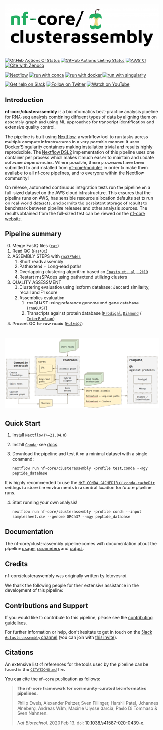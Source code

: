 # ![nf-core/clusterassembly](docs/images/nf-core-clusterassembly_logo.png)

[![GitHub Actions CI Status](https://github.com/nf-core/clusterassembly/workflows/nf-core%20CI/badge.svg)](https://github.com/nf-core/clusterassembly/actions?query=workflow%3A%22nf-core+CI%22)
[![GitHub Actions Linting Status](https://github.com/nf-core/clusterassembly/workflows/nf-core%20linting/badge.svg)](https://github.com/nf-core/clusterassembly/actions?query=workflow%3A%22nf-core+linting%22)
[![AWS CI](https://img.shields.io/badge/CI%20tests-full%20size-FF9900?labelColor=000000&logo=Amazon%20AWS)](https://nf-co.re/clusterassembly/results)
[![Cite with Zenodo](http://img.shields.io/badge/DOI-10.5281/zenodo.XXXXXXX-1073c8?labelColor=000000)](https://doi.org/10.5281/zenodo.XXXXXXX)

[![Nextflow](https://img.shields.io/badge/nextflow%20DSL2-%E2%89%A521.04.0-23aa62.svg?labelColor=000000)](https://www.nextflow.io/)
[![run with conda](http://img.shields.io/badge/run%20with-conda-3EB049?labelColor=000000&logo=anaconda)](https://docs.conda.io/en/latest/)
[![run with docker](https://img.shields.io/badge/run%20with-docker-0db7ed?labelColor=000000&logo=docker)](https://www.docker.com/)
[![run with singularity](https://img.shields.io/badge/run%20with-singularity-1d355c.svg?labelColor=000000)](https://sylabs.io/docs/)

[![Get help on Slack](http://img.shields.io/badge/slack-nf--core%20%23clusterassembly-4A154B?labelColor=000000&logo=slack)](https://nfcore.slack.com/channels/clusterassembly)
[![Follow on Twitter](http://img.shields.io/badge/twitter-%40nf__core-1DA1F2?labelColor=000000&logo=twitter)](https://twitter.com/nf_core)
[![Watch on YouTube](http://img.shields.io/badge/youtube-nf--core-FF0000?labelColor=000000&logo=youtube)](https://www.youtube.com/c/nf-core)

## Introduction

<!-- TODO nf-core: Write a 1-2 sentence summary of what data the pipeline is for and what it does -->
**nf-core/clusterassembly** is a bioinformatics best-practice analysis pipeline for RNA-seq analysis combining different types of data by aligning them on assembly graph and using ML approaches for transcript identification and extensive quality control.

The pipeline is built using [Nextflow](https://www.nextflow.io), a workflow tool to run tasks across multiple compute infrastructures in a very portable manner. It uses Docker/Singularity containers making installation trivial and results highly reproducible. The [Nextflow DSL2](https://www.nextflow.io/docs/latest/dsl2.html) implementation of this pipeline uses one container per process which makes it much easier to maintain and update software dependencies. Where possible, these processes have been submitted to and installed from [nf-core/modules](https://github.com/nf-core/modules) in order to make them available to all nf-core pipelines, and to everyone within the Nextflow community!

<!-- TODO nf-core: Add full-sized test dataset and amend the paragraph below if applicable -->
On release, automated continuous integration tests run the pipeline on a full-sized dataset on the AWS cloud infrastructure. This ensures that the pipeline runs on AWS, has sensible resource allocation defaults set to run on real-world datasets, and permits the persistent storage of results to benchmark between pipeline releases and other analysis sources. The results obtained from the full-sized test can be viewed on the [nf-core website](https://nf-co.re/clusterassembly/results).

## Pipeline summary

<!-- TODO nf-core: Fill in short bullet-pointed list of the default steps in the pipeline -->

0. Merge FastQ files ([`cat`](http://www.linfo.org/cat.html))
1. Read QC ([`FastQC`](https://www.bioinformatics.babraham.ac.uk/projects/fastqc/))
2. ASSEMBLY STEPS with [`rnaSPAdes`](https://github.com/ablab/spades)
    1. Short reads assembly
   2. Pathextend + Long-read paths
   3. Overlapping clustering algorithm based on [`Epasto et. al, 2019`](https://github.com/google-research/google-research/tree/master/graph_embedding/persona)
   4. Restart rnaSPAdes using pathextend utilizing clusters
3. QUALITY ASSESSMENT
    1. Clustering evaluation using isoform database: Jaccard similarity, recall and F1 score
   2. Assemblies evaluation
      1. rnaQUAST using reference genome and gene database ([`rnaQUAST`](https://github.com/ablab/rnaquast))
      2. Transcripts against protein database ([`Prodigal`](https://github.com/hyattpd/Prodigal), [`Diamond`](https://github.com/bbuchfink/diamond) / [`InterProScan`](https://www.ebi.ac.uk/interpro/search/sequence/))
4. Present QC for raw reads ([`MultiQC`](http://multiqc.info/))

# ![nf-core/clusterassembly](docs/images/clusterassembly_pipeline.png)

## Quick Start

1. Install [`Nextflow`](https://www.nextflow.io/docs/latest/getstarted.html#installation) (`>=21.04.0`)

2. Install [`Conda`](https://conda.io/miniconda.html); see [docs](https://nf-co.re/usage/configuration#basic-configuration-profiles).

3. Download the pipeline and test it on a minimal dataset with a single command:

    ```console
    nextflow run nf-core/clusterassembly -profile test,conda --mgy peptide_database
    ```

It is highly recommended to use the [`NXF_CONDA_CACHEDIR` or `conda.cacheDir`](https://www.nextflow.io/docs/latest/conda.html) settings to store the environments in a central location for future pipeline runs.

4. Start running your own analysis!

    <!-- TODO nf-core: Update the example "typical command" below used to run the pipeline -->

    ```console
    nextflow run nf-core/clusterassembly -profile conda --input samplesheet.csv --genome GRCh37 --mgy peptide_database
    ```

## Documentation

The nf-core/clusterassembly pipeline comes with documentation about the pipeline [usage](https://nf-co.re/clusterassembly/usage), [parameters](https://nf-co.re/clusterassembly/parameters) and [output](https://nf-co.re/clusterassembly/output).

## Credits

nf-core/clusterassembly was originally written by letovesnoi.

We thank the following people for their extensive assistance in the development of this pipeline:

<!-- TODO nf-core: If applicable, make list of people who have also contributed -->

## Contributions and Support

If you would like to contribute to this pipeline, please see the [contributing guidelines](.github/CONTRIBUTING.md).

For further information or help, don't hesitate to get in touch on the [Slack `#clusterassembly` channel](https://nfcore.slack.com/channels/clusterassembly) (you can join with [this invite](https://nf-co.re/join/slack)).

## Citations

<!-- TODO nf-core: Add citation for pipeline after first release. Uncomment lines below and update Zenodo doi and badge at the top of this file. -->
<!-- If you use  nf-core/clusterassembly for your analysis, please cite it using the following doi: [10.5281/zenodo.XXXXXX](https://doi.org/10.5281/zenodo.XXXXXX) -->

<!-- TODO nf-core: Add bibliography of tools and data used in your pipeline -->
An extensive list of references for the tools used by the pipeline can be found in the [`CITATIONS.md`](CITATIONS.md) file.

You can cite the `nf-core` publication as follows:

> **The nf-core framework for community-curated bioinformatics pipelines.**
>
> Philip Ewels, Alexander Peltzer, Sven Fillinger, Harshil Patel, Johannes Alneberg, Andreas Wilm, Maxime Ulysse Garcia, Paolo Di Tommaso & Sven Nahnsen.
>
> _Nat Biotechnol._ 2020 Feb 13. doi: [10.1038/s41587-020-0439-x](https://dx.doi.org/10.1038/s41587-020-0439-x).
